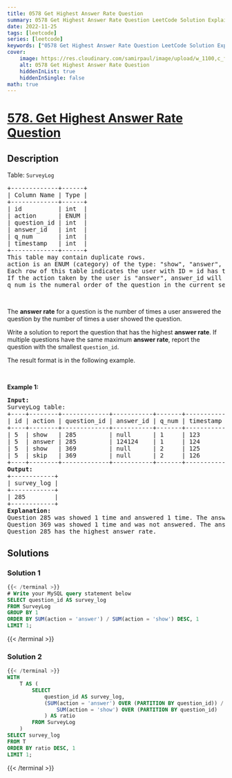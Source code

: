 ```yaml
---
title: 0578 Get Highest Answer Rate Question
summary: 0578 Get Highest Answer Rate Question LeetCode Solution Explained
date: 2022-11-25
tags: [leetcode]
series: [leetcode]
keywords: ["0578 Get Highest Answer Rate Question LeetCode Solution Explained in all languages", "0578 Get Highest Answer Rate Question", "LeetCode", "leetcode solution in Python3 C++ Java Go PHP Ruby Swift TypeScript Rust C# JavaScript C", "GeeksforGeeks", "InterviewBit", "Coding Ninjas", "HackerRank", "HackerEarth", "CodeChef", "TopCoder", "AlgoExpert", "freeCodeCamp", "Codeforces", "GitHub", "AtCoder", "Samir Paul"]
cover:
    image: https://res.cloudinary.com/samirpaul/image/upload/w_1100,c_fit,co_rgb:FFFFFF,l_text:Arial_75_bold:0578 Get Highest Answer Rate Question - Solution Explained/problem-solving.webp
    alt: 0578 Get Highest Answer Rate Question
    hiddenInList: true
    hiddenInSingle: false
math: true
---
```



# [578. Get Highest Answer Rate Question](https://leetcode.com/problems/get-highest-answer-rate-question)


## Description

<p>Table: <code>SurveyLog</code></p>

<pre>
+-------------+------+
| Column Name | Type |
+-------------+------+
| id          | int  |
| action      | ENUM |
| question_id | int  |
| answer_id   | int  |
| q_num       | int  |
| timestamp   | int  |
+-------------+------+
This table may contain duplicate rows.
action is an ENUM (category) of the type: &quot;show&quot;, &quot;answer&quot;, or &quot;skip&quot;.
Each row of this table indicates the user with ID = id has taken an action with the question question_id at time timestamp.
If the action taken by the user is &quot;answer&quot;, answer_id will contain the id of that answer, otherwise, it will be null.
q_num is the numeral order of the question in the current session.
</pre>

<p>&nbsp;</p>

<p>The <strong>answer rate</strong> for a question is the number of times a user answered the question by the number of times a user showed the question.</p>

<p>Write a solution to report the question that has the highest <strong>answer rate</strong>. If multiple questions have the same maximum <strong>answer rate</strong>, report the question with the smallest <code>question_id</code>.</p>

<p>The&nbsp;result format is in the following example.</p>

<p>&nbsp;</p>
<p><strong class="example">Example 1:</strong></p>

<pre>
<strong>Input:</strong> 
SurveyLog table:
+----+--------+-------------+-----------+-------+-----------+
| id | action | question_id | answer_id | q_num | timestamp |
+----+--------+-------------+-----------+-------+-----------+
| 5  | show   | 285         | null      | 1     | 123       |
| 5  | answer | 285         | 124124    | 1     | 124       |
| 5  | show   | 369         | null      | 2     | 125       |
| 5  | skip   | 369         | null      | 2     | 126       |
+----+--------+-------------+-----------+-------+-----------+
<strong>Output:</strong> 
+------------+
| survey_log |
+------------+
| 285        |
+------------+
<strong>Explanation:</strong> 
Question 285 was showed 1 time and answered 1 time. The answer rate of question 285 is 1.0
Question 369 was showed 1 time and was not answered. The answer rate of question 369 is 0.0
Question 285 has the highest answer rate.</pre>

## Solutions

### Solution 1

<!-- tabs:start -->

```sql
{{< /terminal >}}
# Write your MySQL query statement below
SELECT question_id AS survey_log
FROM SurveyLog
GROUP BY 1
ORDER BY SUM(action = 'answer') / SUM(action = 'show') DESC, 1
LIMIT 1;
```
{{< /terminal >}}

<!-- tabs:end -->

### Solution 2

<!-- tabs:start -->

```sql
{{< /terminal >}}
WITH
    T AS (
        SELECT
            question_id AS survey_log,
            (SUM(action = 'answer') OVER (PARTITION BY question_id)) / (
                SUM(action = 'show') OVER (PARTITION BY question_id)
            ) AS ratio
        FROM SurveyLog
    )
SELECT survey_log
FROM T
ORDER BY ratio DESC, 1
LIMIT 1;
```
{{< /terminal >}}

<!-- tabs:end -->

<!-- end -->
